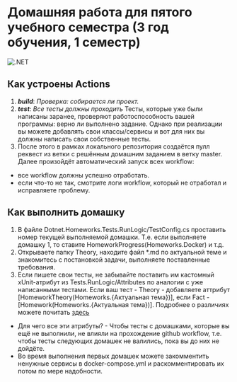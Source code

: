 # Домашняя работа для пятого учебного семестра (3 год обучения, 1 семестр)

![.NET](https://github.com/DmitriyAlexv/HT.ITIS-3.1-student/actions/workflows/dotnet.yml/badge.svg)

## Как устроены Actions
1. ***build***: *Проверка: собирается ли проект.*
2. ***test***: *Все тесты должны проходить*
Тесты, которые уже были написаны заранее, проверяют работоспособность вашей программы:  верно ли выполнено задание.
Однако при реализации вы можете добавлять свои классы/сервисы и вот для них вы должны написать свои собственные тесты.
3. После этого в рамках локального репозитория создаётся пулл реквест из ветки с решённым домашним заданием в ветку master. Далее произойдёт автоматический запуск всех workflow:
- все workflow должны успешно отработать.
- если что-то не так, смотрите логи workflow, который не отработал и исправляете проблему.
## Как выполнить домашку
1. В файле Dotnet.Homeworks.Tests.RunLogic/TestConfig.cs проставить номер текущей выполняемой домашки. Т.е. если выполняете домашку 1, то ставите HomeworkProgress(Homeworks.Docker) и т.д.
2. Открываете папку Theory, находите файл *.md по актуальной теме и знакомитесь с постановкой задачи, выполняете поставленные требования.
3. Если пишете свои тесты, не забывайте поставить им кастомный xUnit-атрибут из Tests.RunLogic/Attributes по аналогии с уже написанными тестами. Если ваш тест - Theory - добавляете аттрибут [HomeworkTheory(Homeworks.{Актуальная тема})], если Fact - [Homework(Homeworks.{Актуальная тема})]. Подробнее о различиях можете почитать [здесь](https://codebots.com/docs/what-is-xunit)

- Для чего все эти атрибуты? - Чтобы тесты с домашками, которые вы ещё не выполнили, не влияли на прохождение github workflow, т.е. чтобы тесты следующих домашек не валились, пока вы до них не дойдёте.
- Во время выполнения первых домашек можете закомментить ненужные сервисы в docker-compose.yml и раскомментировать их потом по мере надобности.

